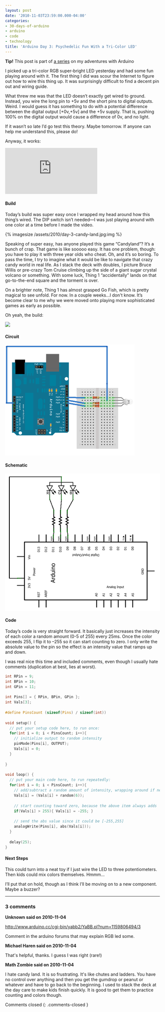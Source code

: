```yaml
---
layout: post
date: '2010-11-03T23:59:00.000-04:00'
categories:
- 30-days-of-arduino
- arduino
- code
- technology
title: 'Arduino Day 3: Psychedelic Fun With a Tri-Color LED'
---
```


**Tip!** This post is part of [a series](/search/label/30-days-of-arduino/) on my adventures with Arduino

I picked up a tri-color RGB super-bright LED yesterday and had some fun playing around with it. The first thing I did was scour the Internet to figure out how to wire this thing up. It was surprisingly difficult to find a decent pin out and wiring guide. 

What threw me was that the LED doesn’t exactly get wired to ground. Instead, you wire the long pin to +5v and the short pins to digital outputs. Weird. I would guess it has something to do with a potential difference between the digital output [+0v,+5v] and the +5v supply. That is, pushing 100% on the digital output would cause a difference of 0v, and no light. 

If it wasn’t so late I’d go test this theory. Maybe tomorrow. If anyone can help me understand this, please do! 

Anyway, it works:  

<iframe class="full-embed hd" src="https://www.youtube.com/embed/jlUODWHTe8A" title="YouTube video player" frameborder="0" allow="accelerometer; autoplay; clipboard-write; encrypted-media; gyroscope; picture-in-picture; web-share" allowfullscreen></iframe>

#### Build

Today’s build was super easy once I wrapped my head around how this thing’s wired. The DIP switch isn’t needed—I was just playing around with one color at a time before I made the video.

{% imagesize /assets/2010/day-3-candy-land.jpg:img %}

Speaking of super easy, has anyone played this game “Candyland”? It’s a bunch of crap. That game is like sooooo easy. It has one problem, though: you have to play it with three year olds who cheat. Oh, and it’s so boring. To pass the time, I try to imagine what it would be like to navigate that crazy candy world in real life. As I stack the deck with doubles, I picture Bruce Willis or pre-crazy Tom Cruise climbing up the side of a giant sugar crystal volcano or something. With some luck, Thing 1 “accidentally” lands on that go-to-the-end square and the torment is over.

On a brighter note, Thing 1 has almost grasped Go Fish, which is pretty magical to see unfold. For now. In a couple weeks...I don't know. It’s become clear to me why we were moved onto playing more sophisticated games as early as possible.

Oh yeah, the build:

![](/assets/2010/day-3-IMAG0680.jpg) 

#### Circuit

![](/assets/2010/day_three_-_bb.png) 

#### Schematic

![](/assets/2010/Day_3_-_schematic.png) 

#### Code

Today’s code is very straight forward. It basically just increases the intensity of each color a random amount (0-5 of 255) every 25ms. Once the color exceeds 255, I flip it to –255 so it can start counting to zero. I only write the absolute value to the pin so the effect is an intensity value that ramps up and down.

I was real nice this time and included comments, even though I usually hate comments (duplication at best, lies at worst).

```c
int RPin = 9;
int BPin = 10;
int GPin = 11;

int Pins[] = { RPin, BPin, GPin };
int Vals[3];

#define PinsCount (sizeof(Pins) / sizeof(int))

void setup() {
  // put your setup code here, to run once:
  for(int i = 0; i < PinsCount; i++){
    // initialize output to random intensity
    pinMode(Pins[i], OUTPUT); 
    Vals[i] = 0;
  }
  
}

void loop() {
  // put your main code here, to run repeatedly: 
  for(int i = 0; i < PinsCount; i++){
    // add/subtract a random amount of intensity, wrapping around if necessary
    Vals[i] = (Vals[i] + random(6));
    
    // start counting toward zero, because the above item always adds
    if(Vals[i] > 255){ Vals[i] = -255; }
    
    // send the abs value since it could be [-255,255]
    analogWrite(Pins[i], abs(Vals[i]));
  }
  
  delay(25);
}
```

#### Next Steps

This could turn into a neat toy if I just wire the LED to three potentiometers. Then kids could mix colors themselves. Hmmm...

I’ll put that on hold, though as I think I’ll be moving on to a new component. Maybe a buzzer?

---

### 3 comments

**Unknown said on 2010-11-04**

http://www.arduino.cc/cgi-bin/yabb2/YaBB.pl?num=1159806494/3

Comment in the arduino forums that may explain RGB led some.

**Michael Haren said on 2010-11-04**

That's helpful, thanks. I guess I was right (rare!)

**Math Zombie said on 2010-11-04**

I hate candy land. It is so frustrating. It's like chutes and ladders. You have no control over anything and then you get the gumdrop or peanut or whatever and have to go back to the beginning. I used to stack the deck at the day care to make kids finish quickly. It is good to get them to practice counting and colors though.

Comments closed
{: .comments-closed }